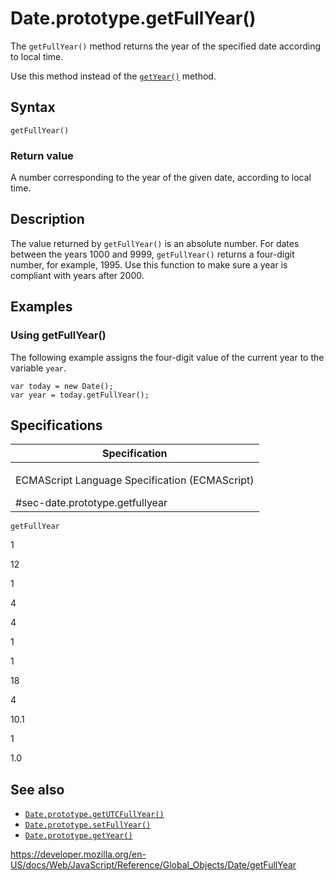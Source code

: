 Date.prototype.getFullYear()
============================

The `getFullYear()` method returns the year of the specified date according to local time.

Use this method instead of the [`getYear()`](getyear) method.

Syntax
------

    getFullYear()

### Return value

A number corresponding to the year of the given date, according to local time.

Description
-----------

The value returned by `getFullYear()` is an absolute number. For dates between the years 1000 and 9999, `getFullYear()` returns a four-digit number, for example, 1995. Use this function to make sure a year is compliant with years after 2000.

Examples
--------

### Using getFullYear()

The following example assigns the four-digit value of the current year to the variable `year`.

    var today = new Date();
    var year = today.getFullYear();

Specifications
--------------

<table><colgroup><col style="width: 100%" /></colgroup><thead><tr class="header"><th>Specification</th></tr></thead><tbody><tr class="odd"><td><p>ECMAScript Language Specification (ECMAScript)<br />
</p><span class="small">#sec-date.prototype.getfullyear</span></td></tr></tbody></table>

`getFullYear`

1

12

1

4

4

1

1

18

4

10.1

1

1.0

See also
--------

-   [`Date.prototype.getUTCFullYear()`](getutcfullyear)
-   [`Date.prototype.setFullYear()`](setfullyear)
-   [`Date.prototype.getYear()`](getyear)

<a href="https://developer.mozilla.org/en-US/docs/Web/JavaScript/Reference/Global_Objects/Date/getFullYear" class="_attribution-link">https://developer.mozilla.org/en-US/docs/Web/JavaScript/Reference/Global_Objects/Date/getFullYear</a>
